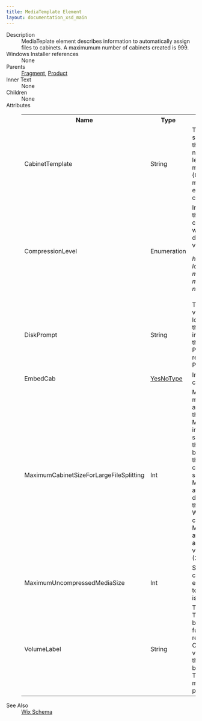 ```yaml
---
title: MediaTemplate Element
layout: documentation_xsd_main
---
```

<dl>
  <dt>Description</dt>
  <dd>                 MediaTeplate element describes information to automatically assign files to cabinets.                  A maximumum number of cabinets created is 999.             </dd>
  <dt>Windows Installer references</dt>
  <dd>None</dd>
  <dt>Parents</dt>
  <dd>
    <a href="../wix/fragment">Fragment</a>, <a href="../wix/product">Product</a></dd>
  <dt>Inner Text</dt>
  <dd>None</dd>
  <dt>Children</dt>
  <dd>None</dd>
  <dt>Attributes</dt>
  <dd>
    <table cellspacing="0" cellpadding="0" class="schema">
      <tr>
        <th width="15%">Name</th>
        <th width="15%">Type</th>
        <th width="65%">Description</th>
        <th width="15%">Required</th>
      </tr>
      <tr>
        <td>CabinetTemplate</td>
        <td>String</td>
        <td>                         Templated name of the cabinet if some or all of the files stored on the media are in                          a cabinet file. This name must begin with either a letter or an underscore, contain                          maximum of five characters and {0} in the cabinet name part and must end three character extension.                         The default is cab{0}.cab.                      </td>
        <td>&nbsp;</td>
      </tr>
      <tr>
        <td>CompressionLevel</td>
        <td>Enumeration</td>
        <td>                         Indicates the compression level for the Media's cabinet.  This attribute can                          only be used in conjunction with the Cabinet attribute.  The default is 'mszip'.                       This attribute's value must be one of the following:<dl><dt class="enumerationValue"><dfn>high</dfn></dt><dd></dd><dt class="enumerationValue"><dfn>low</dfn></dt><dd></dd><dt class="enumerationValue"><dfn>medium</dfn></dt><dd></dd><dt class="enumerationValue"><dfn>mszip</dfn></dt><dd></dd><dt class="enumerationValue"><dfn>none</dfn></dt><dd></dd></dl></td>
        <td>&nbsp;</td>
      </tr>
      <tr>
        <td>DiskPrompt</td>
        <td>String</td>
        <td>                         The disk name, which is usually the visible text printed on the disk. This localizable text is used                         to prompt the user when this disk needs to be inserted. This value will be used in the "[1]" of the                          DiskPrompt Property. Using this attribute will require you to define a DiskPrompt Property.                     </td>
        <td>&nbsp;</td>
      </tr>
      <tr>
        <td>EmbedCab</td>
        <td><a href="../wix/simple_type_yesnotype">YesNoType</a></td>
        <td>Instructs the binder to embed the cabinets in the product if 'yes'.</td>
        <td>&nbsp;</td>
      </tr>
      <tr>
        <td>MaximumCabinetSizeForLargeFileSplitting</td>
        <td>Int</td>
        <td>                         Maximum size of cabinet files in megabytes for large files. This attribute is used for packaging                          files that are larger than MaximumUncompressedMediaSize into smaller cabinets. If cabinet size                          exceed this value, then setting this attribute will cause the file to be split into multiple                          cabinets of this maximum size. For simply controlling cabinet size without file splitting use                          MaximumUncompressedMediaSize attribute. Setting this attribute will disable smart cabbing feature                          for this Fragment / Product. Setting WIX_MCSLFS environment variable can be used to override this                          value. Minimum allowed value of this attribute is 20 MB. Maximum allowed value and the Default                          value of this attribute is 2048 MB (2 GB).                     </td>
        <td>&nbsp;</td>
      </tr>
      <tr>
        <td>MaximumUncompressedMediaSize</td>
        <td>Int</td>
        <td>                         Size of uncompressed files in each cabinet, in megabytes. WIX_MUMS environment variable                          can be used to override this value. Default value is 200 MB.                     </td>
        <td>&nbsp;</td>
      </tr>
      <tr>
        <td>VolumeLabel</td>
        <td>String</td>
        <td>                         The label attributed to the volume. This is the volume label returned                          by the GetVolumeInformation function. If the SourceDir property refers                          to a removable (floppy or CD-ROM) volume, then this volume label is                          used to verify that the proper disk is in the drive before attempting                          to install files. The entry in this column must match the volume label                          of the physical media.                      </td>
        <td>&nbsp;</td>
      </tr>
    </table>
  </dd>
  <dt>See Also</dt>
  <dd>
    <a href="../wix">Wix Schema</a>
  </dd>
</dl>
